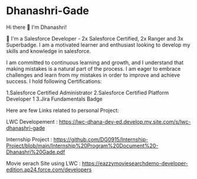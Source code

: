 # Dhanashri-Gade

Hi there 👋 I'm Dhanashri!

🔭 I'm a Salesforce Developer - 2x Salesforce Certified, 2x Ranger and 3x Superbadge.
I am a motivated learner and enthusiast looking to develop my skills and knowledge in salesforce.

I am committed to continuous learning and growth, and I understand that making mistakes is a natural part of the process. 
I am eager to embrace challenges and learn from my mistakes in order to improve and achieve success.
I hold following Certifications:

1.Salesforce Certified Administrator
2.Salesforce Certified Platform Developer 1
3.Jira Fundamentals Badge 


Here are few Links related to personal Project:

LWC Developement :            https://lwc-dhana-dev-ed.develop.my.site.com/s/lwc-dhanashri-gade

Internship Project :          https://github.com/DG0915/Internship-Project/blob/main/Internship%20Program%20Document%20-Dhanashri%20Gade.pdf

Movie serach Site using LWC : https://eazzymoviesearchdemo-developer-edition.ap24.force.com/developers
